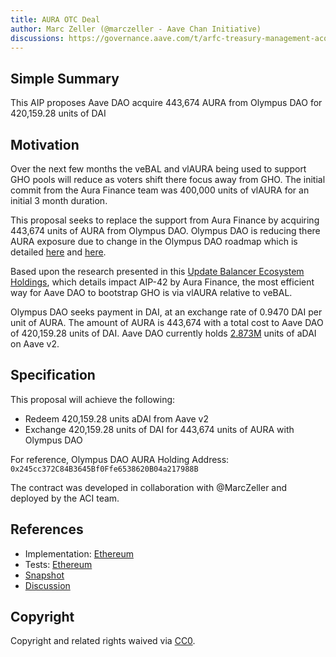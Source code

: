 ```yaml
---
title: AURA OTC Deal
author: Marc Zeller (@marczeller - Aave Chan Initiative)
discussions: https://governance.aave.com/t/arfc-treasury-management-acquire-aura/14683
---
```


## Simple Summary

This AIP proposes Aave DAO acquire 443,674 AURA from Olympus DAO for 420,159.28 units of DAI

## Motivation

Over the next few months the veBAL and vlAURA being used to support GHO pools will reduce as voters shift there focus away from GHO. The initial commit from the Aura Finance team was 400,000 units of vlAURA for an initial 3 month duration.

This proposal seeks to replace the support from Aura Finance by acquiring 443,674 units of AURA from Olympus DAO. Olympus DAO is reducing there AURA exposure due to change in the Olympus DAO roadmap which is detailed [here](https://forum.olympusdao.finance/d/3756-towards-a-fully-autonomous-olympus) and [here](https://forum.olympusdao.finance/d/3967-tap29-aura-solicitation-to-bid).

Based upon the research presented in this [Update Balancer Ecosystem Holdings](https://governance.aave.com/t/temp-check-update-balancer-ecosystem-holdings/14682), which details impact AIP-42 by Aura Finance, the most efficient way for Aave DAO to bootstrap GHO is via vlAURA relative to veBAL. 

Olympus DAO seeks payment in DAI, at an exchange rate of 0.9470 DAI per unit of AURA. The amount of AURA is 443,674 with a total cost to Aave DAO of 420,159.28 units of DAI. Aave DAO currently holds [2.873M](https://etherscan.io/token/0x028171bca77440897b824ca71d1c56cac55b68a3?a=0x464C71f6c2F760DdA6093dCB91C24c39e5d6e18c) units of aDAI on Aave v2.


## Specification

This proposal will achieve the following:

* Redeem 420,159.28 units aDAI from Aave v2
* Exchange 420,159.28 units of DAI for 443,674 units of AURA with Olympus DAO

For reference, Olympus DAO AURA Holding Address: `0x245cc372C84B3645Bf0Ffe6538620B04a217988B`

The contract was developed in collaboration with @MarcZeller and deployed by the ACI team.


## References

- Implementation: [Ethereum](https://github.com/bgd-labs/aave-proposals/blob/main/src/AaveV2_Eth_CRV_OTC_Deal_20230508/AaveV2_Eth_CRV_OTC_Deal_20230508.sol)
- Tests: [Ethereum](https://github.com/bgd-labs/aave-proposals/blob/main/src/AaveV2_Eth_CRV_OTC_Deal_20230508/AaveV2_Eth_CRV_OTC_Deal_20230508.t.sol)
- [Snapshot](https://snapshot.org/#/aave.eth/proposal/0xeb88691a23f3b1f9dfb4d2fb575fa19e75050a67b80b23eff91c0d430a177bd1)
- [Discussion](https://governance.aave.com/t/arfc-treasury-management-acquire-aura/14683)

## Copyright

Copyright and related rights waived via [CC0](https://creativecommons.org/publicdomain/zero/1.0/).
